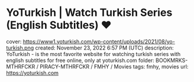 # YoTurkish | Watch Turkish Series (English Subtitles) ❤️

cover: https://www1.yoturkish.com/wp-content/uploads/2021/08/yo-turkish.png
created: November 23, 2022 6:57 PM (UTC)
description: YoTurkish - is the most favorite website for watching turkish series with english subtitles for free online, only at yoturkish.com
folder: BOOKMRKS-MTHRFCKR / PIRACY-MTHRFCKR / FMHY / Movies
tags: fmhy, movies
url: https://yoturkish.com